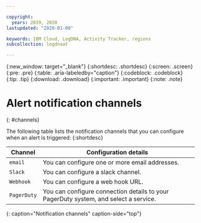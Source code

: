 ```yaml
---

copyright:
  years: 2019, 2020
lastupdated: "2020-01-08"

keywords: IBM Cloud, LogDNA, Activity Tracker, regions
subcollection: logdnaat

---
```


{:new_window: target="_blank"}
{:shortdesc: .shortdesc}
{:screen: .screen}
{:pre: .pre}
{:table: .aria-labeledby="caption"}
{:codeblock: .codeblock}
{:tip: .tip}
{:download: .download}
{:important: .important}
{:note: .note}

# Alert notification channels
{: #channels}

The following table lists the notification channels that you can configure when an alert is triggered:
{:shortdesc}


| Channel           | Configuration details | 
|-------------------|-----------------------|
| `email`             | You can configure one or more email addresses.  | 
| `Slack`             | You can configure a slack channel. |
| `Webhook`           | You can configure a web hook URL. |
| `PagerDuty`         | You can configure connection details to your PagerDuty system, and select a service.|
{: caption="Notification channels" caption-side="top"} 



